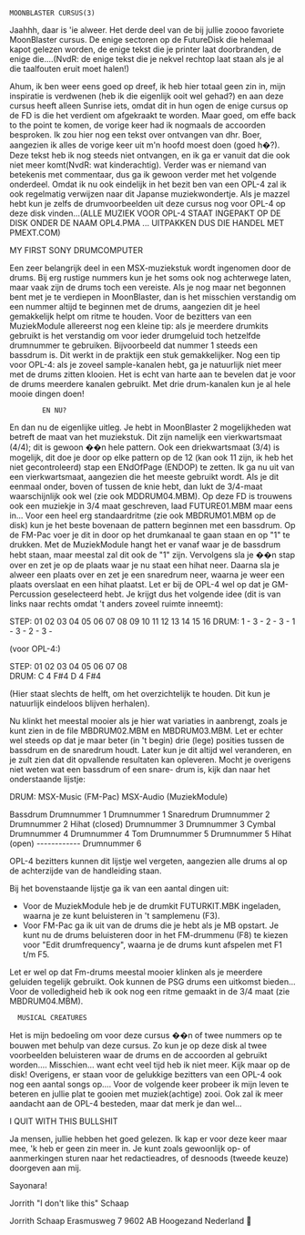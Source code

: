     MOONBLASTER CURSUS(3)


 Jaahhh, daar is 'ie alweer. Het derde deel van de bij
 jullie zoooo favoriete MoonBlaster cursus. De enige
 sectoren op de FutureDisk die helemaal kapot gelezen
 worden, de enige tekst die je printer laat doorbranden,
 de enige die....(NvdR: de enige tekst die je nekvel
 rechtop laat staan als je al die taalfouten eruit moet
 halen!)
 
 Ahum, ik ben weer eens goed op dreef, ik heb hier totaal 
 geen zin in, mijn inspiratie is verdwenen (heb ik die 
 eigenlijk ooit wel gehad?) en aan deze cursus heeft alleen
 Sunrise iets, omdat dit in hun ogen de enige cursus op de FD 
 is die het verdient om afgekraakt te worden. Maar goed, om 
 effe back to the point te komen, de vorige keer had ik 
 nogmaals de accoorden besproken. Ik zou hier nog een tekst 
 over ontvangen van  dhr. Boer, aangezien ik alles de 
 vorige keer uit m'n hoofd moest doen (goed h�?). Deze tekst 
 heb ik nog steeds niet ontvangen, en ik ga er vanuit dat die 
 ook niet meer komt(NvdR: wat kinderachtig). Verder was er
 niemand van betekenis met commentaar, dus ga ik gewoon verder
 met het volgende onderdeel. Omdat ik nu ook eindelijk in
 het bezit ben van een OPL-4 zal ik ook regelmatig verwijzen
 naar dit Japanse muziekwondertje. Als je mazzel hebt kun je
 zelfs de drumvoorbeelden uit deze cursus nog voor OPL-4 op
 deze disk vinden...(ALLE MUZIEK VOOR OPL-4 STAAT INGEPAKT OP
 DE DISK ONDER DE NAAM OPL4.PMA ... UITPAKKEN DUS DIE HANDEL
 MET PMEXT.COM)
  
  MY FIRST SONY DRUMCOMPUTER

 Een zeer belangrijk deel in een MSX-muziekstuk wordt 
 ingenomen door de drums. Bij erg rustige nummers kun je het 
 soms ook nog achterwege laten, maar vaak zijn de drums toch 
 een vereiste. Als je nog maar net begonnen bent met je te
 verdiepen in MoonBlaster, dan is het misschien verstandig om 
 een nummer altijd te beginnen met de drums, aangezien dit je 
 heel gemakkelijk helpt om ritme te houden. Voor de bezitters 
 van een MuziekModule allereerst nog een kleine tip: als je 
 meerdere drumkits gebruikt is het verstandig om voor ieder 
 drumgeluid toch hetzelfde drumnummer te gebruiken.
 Bijvoorbeeld dat nummer 1 steeds een bassdrum is. Dit werkt
 in de praktijk een stuk gemakkelijker. 
 Nog een tip voor OPL-4: als je zoveel sample-kanalen hebt, 
 ga je natuurlijk niet meer met de drums zitten klooien. Het 
 is echt van harte aan te bevelen dat je voor de drums 
 meerdere kanalen gebruikt. Met drie drum-kanalen kun je al 
 hele mooie dingen doen!

            EN NU?

 En dan nu de eigenlijke uitleg. Je hebt in MoonBlaster 2 
 mogelijkheden wat betreft de maat van het muziekstuk. Dit
 zijn namelijk een vierkwartsmaat (4/4); dit is gewoon ��n
 hele pattern. Ook een driekwartsmaat (3/4) is mogelijk, dit 
 doe je door op elke pattern op de 12 (kan ook 11 zijn, ik 
 heb het niet gecontroleerd) stap een ENdOfPage (ENDOP) te
 zetten. Ik ga nu uit van een vierkwartsmaat, aangezien die
 het meeste gebruikt wordt. Als je dit eenmaal onder, boven
 of tussen de knie hebt, dan lukt de 3/4-maat waarschijnlijk
 ook wel (zie ook MDDRUM04.MBM). Op deze FD is trouwens ook 
 een muziekje in 3/4 maat geschreven, laad FUTURE01.MBM maar 
 eens in... Voor een heel erg standaardritme (zie ook
 MBDRUM01.MBM op de disk) kun je het beste bovenaan de
 pattern beginnen met een bassdrum. Op de FM-Pac voer je dit
 in door op het drumkanaal te gaan staan en op "1" te drukken.
 Met de MuziekModule hangt het er vanaf waar je de bassdrum
 hebt staan, maar meestal zal dit ook de "1" zijn. Vervolgens
 sla je ��n stap over en zet je op de plaats waar je nu staat
 een hihat neer. Daarna sla je alweer een plaats over en zet
 je een snaredrum neer, waarna je weer een plaats overslaat en
 een hihat plaatst. Let er bij de OPL-4 wel op dat je 
 GM-Percussion geselecteerd hebt. Je krijgt dus het volgende
 idee (dit is van links naar rechts omdat 't anders zoveel
 ruimte inneemt):
 
 STEP:  01 02 03 04 05 06 07 08 09 10 11 12 13 14 15 16
 DRUM:   1  -  3  -  2  -  3  -  1  -  3  -  2  -  3  -
 
 (voor OPL-4:) 

 STEP:  01  02  03  04  05  06  07  08         
 DRUM:  C 4     F#4     D 4     F#4

 (Hier staat slechts de helft, om het overzichtelijk te 
  houden. Dit kun je natuurlijk eindeloos blijven herhalen).   
 
 Nu klinkt het meestal mooier als je hier wat variaties in 
 aanbrengt, zoals je kunt zien in de file MBDRUM02.MBM en 
 MBDRUM03.MBM. Let er echter wel steeds op dat je maar beter 
 (in 't begin) drie (lege) posities tussen de bassdrum en de 
 snaredrum houdt. Later kun je dit altijd wel veranderen, en 
 je zult zien dat dit opvallende resultaten kan opleveren. 
 Mocht je overigens niet weten wat een bassdrum of een snare-
 drum is, kijk dan naar het onderstaande lijstje:
 
 DRUM:            MSX-Music (FM-Pac)   MSX-Audio (MuziekModule)
 
 Bassdrum         Drumnummer 1         Drumnummer 1 
 Snaredrum        Drumnummer 2         Drumnummer 2
 Hihat (closed)   Drumnummer 3         Drumnummer 3
 Cymbal           Drumnummer 4         Drumnummer 4
 Tom              Drumnummer 5         Drumnummer 5
 Hihat (open)     ------------         Drumnummer 6
 
 OPL-4 bezitters kunnen dit lijstje wel vergeten, aangezien 
 alle drums al op de achterzijde van de handleiding staan.
 
 Bij het bovenstaande lijstje ga ik van een aantal dingen 
 uit: 
 
 - Voor de MuziekModule heb je de drumkit FUTURKIT.MBK 
   ingeladen, waarna je ze kunt beluisteren in 't samplemenu 
   (F3).
 - Voor FM-Pac ga ik uit van de drums die je hebt als je MB 
   opstart. Je kunt nu de drums beluisteren door in het 
   FM-drummenu (F8) te kiezen voor "Edit drumfrequency", 
   waarna je de drums kunt afspelen met F1 t/m F5.
 
 Let er wel op dat Fm-drums meestal mooier klinken als je 
 meerdere geluiden tegelijk gebruikt. Ook kunnen de PSG drums 
 een uitkomst bieden...
 Voor de volledigheid heb ik ook nog een ritme gemaakt in de 
 3/4 maat (zie MBDRUM04.MBM).

      MUSICAL CREATURES

 Het is mijn bedoeling om voor deze cursus ��n of twee 
 nummers op te bouwen met behulp van deze cursus. Zo kun je 
 op deze disk al twee voorbeelden beluisteren waar de drums 
 en de accoorden al gebruikt worden.... Misschien... want 
 echt veel tijd heb ik niet meer. Kijk maar op de disk! 
 Overigens, er staan voor de gelukkige bezitters van een 
 OPL-4 ook nog een aantal songs op.... Voor de volgende keer 
 probeer ik mijn leven te beteren en jullie plat te gooien 
 met muziek(achtige) zooi. Ook zal ik meer aandacht aan de 
 OPL-4 besteden, maar dat merk je dan wel...
 
  I QUIT WITH THIS BULLSHIT

 Ja mensen, jullie hebben het goed gelezen. Ik kap er voor 
 deze keer maar mee, 'k heb er geen zin meer in. Je kunt 
 zoals gewoonlijk op- of aanmerkingen sturen naar het 
 redactieadres, of desnoods (tweede keuze) doorgeven aan 
 mij.

Sayonara!

 Jorrith "I don't like this" Schaap


 Jorrith Schaap
 Erasmusweg 7
 9602 AB Hoogezand
 Nederland

